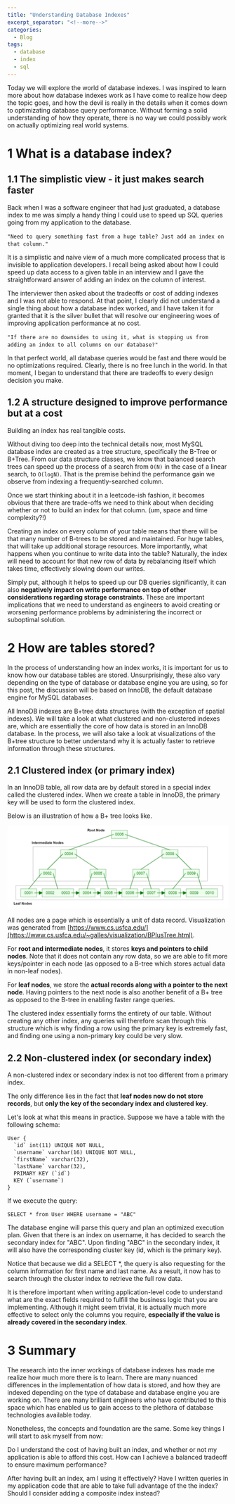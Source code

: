 ```yaml
---
title: "Understanding Database Indexes"
excerpt_separator: "<!--more-->"
categories:
  - Blog
tags:
  - database
  - index
  - sql
---
```


Today we will explore the world of database indexes. I was inspired to learn more about how database indexes work as I have come to realize how deep the topic goes, and how the devil is really in the details when it comes down to optimizating database query performance. Without forming a solid understanding of how they operate, there is no way we could possibly work on actually optimizing real world systems.

# 1 What is a database index?

## 1.1 The simplistic view - it just makes search faster
Back when I was a software engineer that had just graduated, a database index to me was simply a handy thing I could use to speed up SQL queries going from my application to the database. 

`"Need to query something fast from a huge table? Just add an index on that column."`

It is a simplistic and naive view of a much more complicated process that is invisible to application developers. I recall being asked about how I could speed up data access to a given table in an interview and I gave the straightforward answer of adding an index on the column of interest. 

The interviewer then asked about the tradeoffs or cost of adding indexes and I was not able to respond. At that point, I clearly did not understand a single thing about how a database index worked, and I have taken it for granted that it is the silver bullet that will resolve our engineering woes of improving application performance at no cost.

`"If there are no downsides to using it, what is stopping us from adding an index to all columns on our database?"`

 In that perfect world, all database queries would be fast and there would be no optimizations required. Clearly, there is no free lunch in the world. In that moment, I began to understand that there are tradeoffs to every design decision you make.

## 1.2 A structure designed to improve performance but at a cost
Building an index has real tangible costs. 

Without diving too deep into the technical details now, most MySQL database index are created as a tree structure, specifically the B-Tree or B+Tree. From our data structure classes, we know that balanced search trees can speed up the process of a search from `O(N)` in the case of a linear search, to `O(logN)`. That is the premise behind the performance gain we observe from indexing a frequently-searched column.

Once we start thinking about it in a leetcode-ish fashion, it becomes obvious that there are trade-offs we need to think about when deciding whether or not to build an index for that column. (um, space and time complexity?!)

Creating an index on every column of your table means that there will be that many number of B-trees to be stored and maintained. For huge tables, that will take up additional storage resources. More importantly, what happens when you continue to write data into the table? Naturally, the index will need to account for that new row of data by rebalancing itself which takes time, effectively slowing down our writes.

Simply put, although it helps to speed up our DB queries significantly, it can also **negatively impact on write performance on top of other considerations regarding storage constraints**. These are important implications that we need to understand as engineers to avoid creating or worsening performance problems by administering the incorrect or suboptimal solution.





# 2 How are tables stored?
In the process of understanding how an index works, it is important for us to know how our database tables are stored. Unsurprisingly, these also vary depending on the type of database or database engine you are using, so for this post, the discussion will be based on InnoDB, the default database engine for MySQL databases.

All InnoDB indexes are B+tree data structures (with the exception of spatial indexes). We will take a look at what clustered and non-clustered indexes are, which are essentially the core of how data is stored in an InnoDB database. In the process, we will also take a look at visualizations of the B+tree structure to better understand why it is actually faster to retrieve information through these structures.

## 2.1 Clustered index (or primary index)
In an InnoDB table, all row data are by default stored in a special index called the clustered index. When we create a table in InnoDB, the primary key will be used to form the clustered index.

Below is an illustration of how a B+ tree looks like. 

![B+ Trees](/assets/images/databases/b-plus-tree.png)

All nodes are a page which is essentially a unit of data record. Visualization was generated from [https://www.cs.usfca.edu/](https://www.cs.usfca.edu/~galles/visualization/BPlusTree.html).

For **root and intermediate nodes**, it stores **keys and pointers to child nodes**. Note that it does not contain any row data, so we are able to fit more keys/pointer in each node (as opposed to a B-tree which stores actual data in non-leaf nodes).

For **leaf nodes**, we store the **actual records along with a pointer to the next node**. Having pointers to the next node is also another benefit of a B+ tree as opposed to the B-tree in enabling faster range queries.

The clustered index essentially forms the entirety of our table. Without creating any other index, any queries will therefore scan through this structure which is why finding a row using the primary key is extremely fast, and finding one using a non-primary key could be very slow.


## 2.2 Non-clustered index (or secondary index)
A non-clustered index or secondary index is not too different from a primary index.

The only difference lies in the fact that **leaf nodes now do not store records**, but **only the key of the secondary index and clustered key**. 

Let's look at what this means in practice. Suppose we have a table with the following schema:

```
User {
  `id` int(11) UNIQUE NOT NULL,
  `username` varchar(16) UNIQUE NOT NULL,
  `firstName` varchar(32),
  `lastName` varchar(32),
  PRIMARY KEY (`id`)
  KEY (`username`)
}
```

If we execute the query:

```
SELECT * from User WHERE username = "ABC"
```
The database engine will parse this query and plan an optimized execution plan. Given that there is an index on username, it has decided to search the secondary index for "ABC". Upon finding "ABC" in the secondary index, it will also have the corresponding cluster key (id, which is the primary key). 

Notice that because we did a SELECT *, the query is also requesting for the column information for first name and last name. As a result, it now has to search through the cluster index to retrieve the full row data.

It is therefore important when writing application-level code to understand what are the exact fields required to fulfill the business logic that you are implementing. Although it might seem trivial, it is actually much more effective to select only the columns you require, **especially if the value is already covered in the secondary index**.


# 3 Summary
The research into the inner workings of database indexes has made me realize how much more there is to learn. There are many nuanced differences in the implementation of how data is stored, and how they are indexed depending on the type of database and database engine you are working on. There are many brilliant engineers who have contributed to this space which has enabled us to gain access to the plethora of database technologies available today. 

Nonetheless, the concepts and foundation are the same. Some key things I will start to ask myself from now:

Do I understand the cost of having built an index, and whether or not my application is able to afford this cost. How can I achieve a balanced tradeoff to ensure maximum performance?

After having built an index, am I using it effectively? Have I written queries in my application code that are able to take full advantage of the the index? Should I consider adding a composite index instead?


